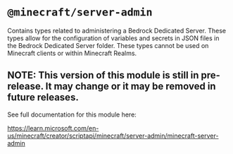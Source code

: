 # `@minecraft/server-admin`

Contains types related to administering a Bedrock Dedicated Server. These types allow for the configuration of variables and secrets in JSON files in the Bedrock Dedicated Server folder. These types cannot be used on Minecraft clients or within Minecraft Realms.

## **NOTE: This version of this module is still in pre-release.  It may change or it may be removed in future releases.**

See full documentation for this module here:

https://learn.microsoft.com/en-us/minecraft/creator/scriptapi/minecraft/server-admin/minecraft-server-admin